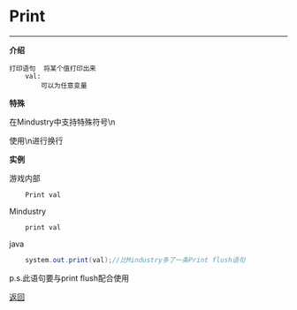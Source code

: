 # Print

---

**介绍**

    打印语句  将某个值打印出来
        val:
            可以为任意变量

**特殊**

在Mindustry中支持特殊符号\n

使用\n进行换行

**实例**

游戏内部
```
    Print val
```
Mindustry
```
    print val
```
java
```java
    system.out.print(val);//比Mindustry多了一条Print flush语句
```

p.s.此语句要与print flush配合使用

[返回](https://lanluz.github.io/Mindustry-guide/)